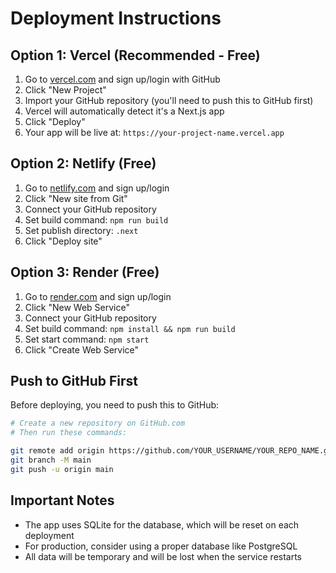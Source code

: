 # Deployment Instructions

## Option 1: Vercel (Recommended - Free)

1. Go to [vercel.com](https://vercel.com) and sign up/login with GitHub
2. Click "New Project"
3. Import your GitHub repository (you'll need to push this to GitHub first)
4. Vercel will automatically detect it's a Next.js app
5. Click "Deploy"
6. Your app will be live at: `https://your-project-name.vercel.app`

## Option 2: Netlify (Free)

1. Go to [netlify.com](https://netlify.com) and sign up/login
2. Click "New site from Git"
3. Connect your GitHub repository
4. Set build command: `npm run build`
5. Set publish directory: `.next`
6. Click "Deploy site"

## Option 3: Render (Free)

1. Go to [render.com](https://render.com) and sign up/login
2. Click "New Web Service"
3. Connect your GitHub repository
4. Set build command: `npm install && npm run build`
5. Set start command: `npm start`
6. Click "Create Web Service"

## Push to GitHub First

Before deploying, you need to push this to GitHub:

```bash
# Create a new repository on GitHub.com
# Then run these commands:

git remote add origin https://github.com/YOUR_USERNAME/YOUR_REPO_NAME.git
git branch -M main
git push -u origin main
```

## Important Notes

- The app uses SQLite for the database, which will be reset on each deployment
- For production, consider using a proper database like PostgreSQL
- All data will be temporary and will be lost when the service restarts 